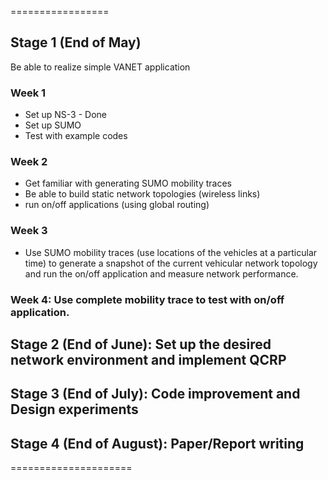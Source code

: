 =================
## Stage 1 (End of May)
Be able to realize simple VANET application

### Week 1 
* Set up NS-3 - Done
* Set up SUMO 
* Test with example codes

### Week 2
* Get familiar with generating SUMO mobility traces
* Be able to build static network topologies (wireless links) 
* run on/off applications (using global routing)

### Week 3
* Use SUMO mobility traces (use locations of the vehicles at a particular time) to generate a snapshot of the current vehicular network topology and run the on/off application and measure network performance.

### Week 4: Use complete mobility trace to test with on/off application. 

## Stage 2 (End of June): Set up the desired network environment and implement QCRP

## Stage 3 (End of July): Code improvement and Design experiments

## Stage 4 (End of August): Paper/Report writing

=====================